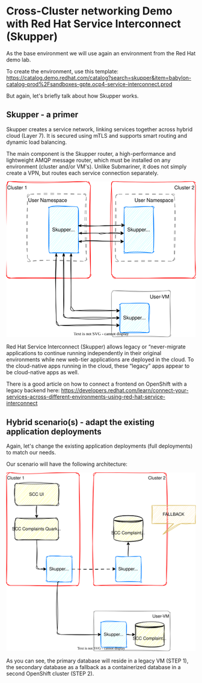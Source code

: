 # Cross-Cluster networking Demo with Red Hat Service Interconnect (Skupper)
As the base environment we will use again an environment from the Red Hat demo lab. 

To create the environment, use this template: 
https://catalog.demo.redhat.com/catalog?search=skupper&item=babylon-catalog-prod%2Fsandboxes-gpte.ocp4-service-interconnect.prod

But again, let's briefly talk about how Skupper works.

## Skupper - a primer
Skupper creates a service network, linking services together across hybrid cloud (Layer 7). It is secured using mTLS and supports smart routing and dynamic load balancing.

The main component is the Skupper router, a high-performance and lightweight AMQP message router, which must be installed on any environment (cluster and/or VM's). Unlike Submariner, it does not simply create a VPN, but routes each service connection separately.

<p align="center">
  <img src="../diagrams/architecture-skupper-highlevel.drawio.svg">
</p>

Red Hat Service Interconnect (Skupper) allows legacy or “never-migrate applications to continue running independently in their original environments while new web-tier applications are deployed in the cloud. To the cloud-native apps running in the cloud, these “legacy” apps appear to be cloud-native apps as well.

There is a good article on how to connect a frontend on OpenShift with a legacy backend here:
https://developers.redhat.com/learn/connect-your-services-across-different-environments-using-red-hat-service-interconnect

## Hybrid scenario(s) - adapt the existing application deployments
Again, let's change the existing application deployments (full deployments) to match our needs.

Our scenario will have the following architecture:

<p align="center">
  <img src="../diagrams/architecture-skupper.drawio.svg">
</p>

As you can see, the primary database will reside in a legacy VM (STEP 1), the secondary database as a fallback as a containerized database in a second OpenShift cluster (STEP 2).